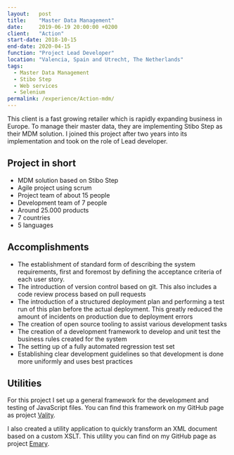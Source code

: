 ```yaml
---
layout:   post
title:    "Master Data Management"
date:     2019-06-19 20:00:00 +0200
client:   "Action"
start-date: 2018-10-15
end-date: 2020-04-15
function: "Project Lead Developer"
location: "Valencia, Spain and Utrecht, The Netherlands"
tags:
  - Master Data Management
  - Stibo Step
  - Web services
  - Selenium
permalink: /experience/Action-mdm/
---
```

This client is a fast growing retailer which is rapidly expanding business in Europe. To manage their master data, they are implementing Stibo Step as their MDM solution. I joined this project after two years into its implementation and took on the role of Lead developer.

## Project in short
- MDM solution based on Stibo Step
- Agile project using scrum
- Project team of about 15 people
- Development team of 7 people
- Around 25.000 products
- 7 countries
- 5 languages

## Accomplishments
- The establishment of standard form of describing the system requirements, first and foremost by defining the acceptance criteria of each user story.
- The introduction of version control based on git. This also includes a code review process based on pull requests
- The introduction of a structured deployment plan and performing a test run of this plan before the actual deployment. This greatly reduced the amount of incidents on production due to deployment errors
- The creation of open source tooling to assist various development tasks
- The creation of a development framework to develop and unit test the business rules created for the system
- The setting up of a fully automated regression test set
- Establishing clear development guidelines so that development is done more uniformly and uses best practices

## Utilities
For this project I set up a general framework for the development and testing of JavaScript files. You can find this framework on my GitHub page as project [Vality][vality].

I also created a utility application to quickly transform an XML document based on a custom XSLT. This utility you can find on my GitHub page as project [Emary][emary].

[emary]: https://github.com/pbrandwijk/emary
[vality]: https://github.com/pbrandwijk/vality
